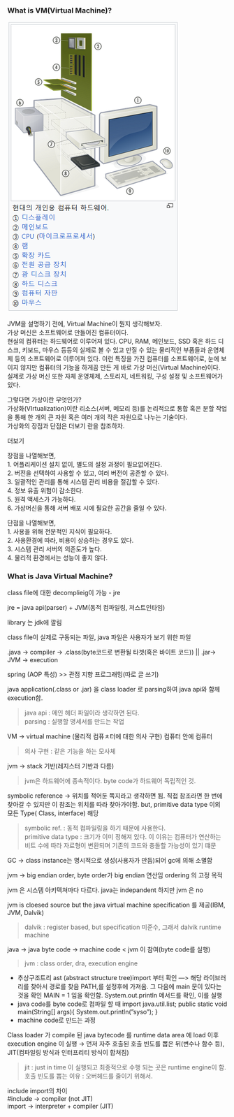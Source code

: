 ### What is VM(Virtual Machine)?

![computerHardware](/assets/images/computer_hardware.png "computerHardWare")

JVM을 설명하기 전에, Virtual Machine이 뭔지 생각해보자.  
가상 머신은 소프트웨어로 만들어진 컴퓨터이다.  
현실의 컴퓨터는 하드웨어로 이루어져 있다. CPU, RAM, 메인보드, SSD 혹은 하드 디스크, 키보드, 마우스 등등의 실제로 볼 수 있고 만질 수 있는 물리적인 부품들과 운영체제 등의 소프트웨어로 이루어져 있다. 이런 특징을 가진 컴퓨터를 소프트웨어로, 눈에 보이지 않지만 컴퓨터의 기능을 하게끔 만든 게 바로 가상 머신(Virtual Machine)이다. 실제로 가상 머신 또한 자체 운영체제, 스토리지, 네트워킹, 구성 설정 및 소프트웨어가 있다.

그렇다면 가상이란 무엇인가?  
가상화(VIrtualization)이란 리소스(서버, 메모리 등)를 논리적으로 통합 혹은 분할 작업을 통해 한 개의 큰 자원 혹은 여러 개의 작은 자원으로 나누는 기술이다.  
가상화의 장점과 단점은 더보기 란을 참조하자.

더보기

장점을 나열해보면,  
1\. 어플리케이션 설치 없이, 별도의 설정 과정이 필요없어진다.  
2\. 버전을 선택하여 사용할 수 있고, 여러 버전이 공존할 수 있다.  
3\. 일괄적인 관리를 통해 시스템 관리 비용을 절감할 수 있다.  
4\. 정보 유출 위험이 감소한다.  
5\. 원격 액세스가 가능하다.  
6\. 가상머신을 통해 서버 배포 시에 필요한 공간을 줄일 수 있다.

단점을 나열해보면,  
1\. 사용을 위해 전문적인 지식이 필요하다.  
2\. 사용환경에 따라, 비용이 상승하는 경우도 있다.  
3\. 시스템 관리 서버의 의존도가 높다.  
4\. 물리적 환경에서는 성능이 좋지 않다.

### What is Java Virtual Machine?

class file에 대한 decomplieig이 가능 - jre

jre = java api(parser) + JVM(동적 컴파일링, 저스트인타임)

library 는 jdk에 깔림

class file이 실제로 구동되는 파일, java 파일은 사용자가 보기 위한 파일

.java → compiler → .class(byte코드로 변환될 타겟(혹은 바이트 코드)) || .jar→ JVM → execution

spring (AOP 특성) >> 관점 지향 프로그래밍(따로 글 쓰기)

java application(.class or .jar) 을 class loader 로 parsing하여 java api와 함께 execution함.

> java api : 메인 헤더 파일이라 생각하면 된다.  
> parsing : 실행할 명세서를 만드는 작업

VM → virtual machine (물리적 컴퓨ㅊ터에 대한 의사 구현) 컴퓨터 안에 컴퓨터

> 의사 구현 : 같은 기능을 하는 모사체

jvm → stack 기반(레지스터 기반과 다름)

> jvm은 하드웨어에 종속적이다. byte code가 하드웨어 독립적인 것.

symbolic reference → 위치를 적어둔 쪽지라고 생각하면 됨. 직접 참조라면 한 번에 찾아갈 수 있지만 이 참조는 위치를 따라 찾아가야함. but, primitive data type 이외 모든 Type( Class, interface) 해당

> symbolic ref. : 동적 컴파일링을 하기 때문에 사용한다.  
> primitive data type : 크기가 이미 정해져 있다. 이 이유는 컴퓨터가 연산하는 비트 수에 따라 자료형이 변환되며 기존의 코드와 충돌할 가능성이 있기 떄문

GC → class instance는 명시적으로 생성(사용자가 만듬)되어 gc에 의해 소멸함

jvm → big endian order, byte order가 big endian 연산임 ordering 의 고정 목적

jvm 은 시스템 아키텍쳐마다 다르다. java는 indepandent 하지만 jvm 은 no

jvm is cloesed source but the java virtual machine specification 를 제공(IBM, JVM, Dalvik)

> dalvik : register based, but specification 미준수, 그래서 dalvik runtime machine

java → java byte code → machine code < jvm 이 참여(byte code를 실행)

> jvm : class order, dra, execution engine

-   추상구조트리 ast (abstract structure tree)import 부터 확인 —> 해당 라이브러리를 찾아서 경로를 찾음 PATH,를 설정후에 가져옴. 그 다음에 main 문이 있다는 것을 확인 MAIN = 1 임을 확인함. System.out.println 메서드를 확인, 이를 실행
-   java code를 byte code로 컴파일 할 때 import java.util.list; public static void main(String\[\] args){ System.out.println(”syso”); }
-   machine code로 만드는 과정

Class loader 가 compile 된 java bytecode 를 runtime data area 에 load 이후 execution engine 이 실행 → 먼저 자주 호출된 호출 빈도를 뽑은 뒤(변수나 함수 등), JIT(컴파일링 방식과 인터프리티 방식이 합쳐짐)

> jit : just in time 이 실행되고 최종적으로 수행 되는 곳은 runtime engine이 함.  
> 호출 빈도를 뽑는 이유 : 오버헤드를 줄이기 위해서.

include import의 차이  
#include → compiler (not JIT)  
import → interpreter + compiler (JIT)